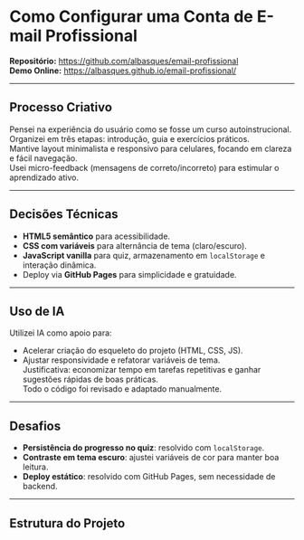 # Como Configurar uma Conta de E-mail Profissional

**Repositório:** https://github.com/albasques/email-profissional  
**Demo Online:** https://albasques.github.io/email-profissional/

---

## Processo Criativo
Pensei na experiência do usuário como se fosse um curso autoinstrucional.  
Organizei em três etapas: introdução, guia e exercícios práticos.  
Mantive layout minimalista e responsivo para celulares, focando em clareza e fácil navegação.  
Usei micro-feedback (mensagens de correto/incorreto) para estimular o aprendizado ativo.

---

## Decisões Técnicas
- **HTML5 semântico** para acessibilidade.  
- **CSS com variáveis** para alternância de tema (claro/escuro).  
- **JavaScript vanilla** para quiz, armazenamento em `localStorage` e interação dinâmica.  
- Deploy via **GitHub Pages** para simplicidade e gratuidade.  

---

## Uso de IA
Utilizei IA como apoio para:
- Acelerar criação do esqueleto do projeto (HTML, CSS, JS).  
- Ajustar responsividade e refatorar variáveis de tema.  
Justificativa: economizar tempo em tarefas repetitivas e ganhar sugestões rápidas de boas práticas.  
Todo o código foi revisado e adaptado manualmente.  

---

## Desafios
- **Persistência do progresso no quiz**: resolvido com `localStorage`.  
- **Contraste em tema escuro**: ajustei variáveis de cor para manter boa leitura.  
- **Deploy estático**: resolvido com GitHub Pages, sem necessidade de backend.  

---

## Estrutura do Projeto
